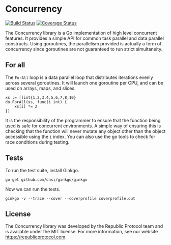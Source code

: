# Concurrency

[![Build Status](https://travis-ci.org/republicprotocol/go-async.svg?branch=master)](https://travis-ci.org/republicprotocol/go-async)
[![Coverage Status](https://coveralls.io/repos/github/republicprotocol/go-async/badge.svg?branch=master)](https://coveralls.io/github/republicprotocol/go-async?branch=master)

The Concurrency library is a Go implementation of high level concurrent features. It provides a simple API for common task parallel and data parallel constructs. Using goroutines, the parallelism provided is actually a form of concurrency since goroutines are not guaranteed to run strict simultaneity.

## For all

The `ForAll` loop is a data parallel loop that distributes iterations evenly across several goroutines. It will launch one goroutine per CPU, and can be used on arrays, maps, and slices.

```
xs := []int{1,2,3,4,5,6,7,8,10}
do.ForAll(xs, func(i int) {
    xs[i] *= 2
})
```

It is the responsibility of the programmer to ensure that the function being used is safe for concurrent environments. A simple way of ensuring this is checking that the function will never mutate any object other than the object accessible using the `i` index. You can also use the go tools to check for race conditions during testing.

## Tests

To run the test suite, install Ginkgo.

```
go get github.com/onsi/ginkgo/ginkgo
```

Now we can run the tests.

```
ginkgo -v --trace --cover --coverprofile coverprofile.out
```

## License

The Concurrency library was developed by the Republic Protocol team and is available under the MIT license. For more information, see our website https://republicprotocol.com.